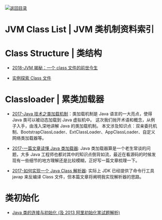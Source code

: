 [![返回目录](https://user-images.githubusercontent.com/5803001/38079637-ff0abcf0-3371-11e8-9b76-ad651620afc7.jpg)](https://github.com/wx-chevalier/Awesome-Lists)

# JVM Class List | JVM 类机制资料索引

# Class Structure | 类结构

- [2018-JVM 揭秘：一个 class 文件的前世今生](http://www.tuicool.com/articles/jEnYrye)

* [实例探索 Class 文件](http://www.importnew.com/17086.html)

# Classloader | 累类加载器

- [2017-Java 技术之类加载机制](http://wingjay.com/2017/05/08/java_classloader/)：类加载机制是 Java 语言的一大亮点，使得 Java 类可以被动态加载到 Java 虚拟机中。 这次我们抛开术语和概念，从例子入手，由浅入深地讲解 Java 的类加载机制。 本文涉及知识点：双亲委托机制、BootstrapClassLoader、ExtClassLoader、AppClassLoader、自定义网络类加载器等。

- [2017-一篇文章读懂 Java 类加载器](http://www.jianshu.com/p/a6ba4f152968?utm_source=tuicool&utm_medium=referral): Java 类加载器算是一个老生常谈的问题，大多 Java 工程师也都对其中的知识点倒背如流，最近在看源码的时候发现有一些细节的地方理解还是比较模糊，正好写一篇文章梳理一下。

- [2017-如何实现一个 Java Class 解析器](https://mp.weixin.qq.com/s/jj8e8KkqNyJc8iWHjLYogg): 实际上 JDK 已经提供了命令行工具 javap 来反编译 Class 文件，但本篇文章将阐明我实现解析器的思路。


# 类初始化

* [Java 类的连接与初始化 (及 2013 阿里初始化笔试题解析)](http://www.importnew.com/17105.html)